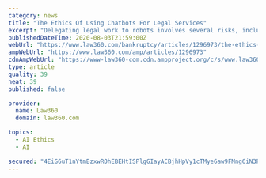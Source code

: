 ```yaml
---
category: news
title: "The Ethics Of Using Chatbots For Legal Services"
excerpt: "Delegating legal work to robots involves several risks, including running afoul of statutes dictating unauthorized practice of law, but with the right precautions, law firms can lawfully employ artificially intelligent chatbots that can imitate human conversations,"
publishedDateTime: 2020-08-03T21:59:00Z
webUrl: "https://www.law360.com/bankruptcy/articles/1296973/the-ethics-of-using-chatbots-for-legal-services"
ampWebUrl: "https://www.law360.com/amp/articles/1296973"
cdnAmpWebUrl: "https://www-law360-com.cdn.ampproject.org/c/s/www.law360.com/amp/articles/1296973"
type: article
quality: 39
heat: 39
published: false

provider:
  name: Law360
  domain: law360.com

topics:
  - AI Ethics
  - AI

secured: "4EiG6uT1nYtmBzxwROhEBEHtISPlgGIayACBjhHpVy1cTMye6aw9FMng6iN3PtOBXqNYe2DuaJFQgMLdj3gv6LHGaRBDZk3Dy0gn4zphxKhxShothCLfPy7W+QMancQjnjRQOcYvpGoWxQ4BXkLyELy3dMUm1twNmHhl6YiUJ4x6dOVsLBSeU76S0ozGSpzjr0ZHdBRQ7vtGL209qE8Ri0SW+rY8fmQeFTHw2vsjZcMaNI/2mECc57Gjz1RmpA0jjgYCuKpPS+Z361yBggugxwEtT53n1oHSCBSVKPf47QKly47JKIHW0mK2IgCL5hKtz06GZg2Hy28lXLgvOq7SNA==;6GYAoJjbpQ67Tu+m9PdtOg=="
---
```



